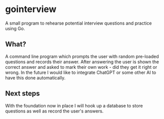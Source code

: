 # gointerview

A small program to rehearse potential interview questions and practice using Go.

## What?

A command line program which prompts the user with random pre-loaded questions and records their answer. After answering the user is shown the correct answer and asked to mark their own work - did they get it right or wrong. In the future I would like to integrate ChatGPT or some other AI to have this done automatically.

## Next steps

With the foundation now in place I will hook up a database to store questions as well as record the user's answers.
